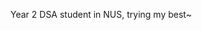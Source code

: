 Year 2 DSA student in NUS, trying my best~

<!---
vnnamng/vnnamng is a ✨ special ✨ repository because its `README.md` (this file) appears on your GitHub profile.
You can click the Preview link to take a look at your changes.
--->
